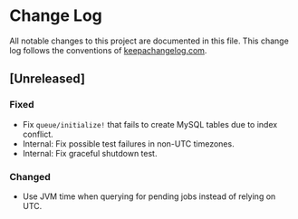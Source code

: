 # Change Log
All notable changes to this project are documented in this file. This change log follows the conventions of [keepachangelog.com](http://keepachangelog.com/).

## [Unreleased]

### Fixed
- Fix `queue/initialize!` that fails to create MySQL tables due to index conflict.
- Internal: Fix possible test failures in non-UTC timezones.
- Internal: Fix graceful shutdown test.

### Changed
- Use JVM time when querying for pending jobs instead of relying on UTC.

